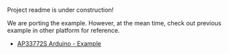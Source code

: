 Project readme is under construction!

We are porting the example. However, at the mean time, check out previous example in other platform for reference.

* [AP33772S Arduino - Example](https://github.com/CentyLab/AP33772S-CentyLab/tree/main/examples)